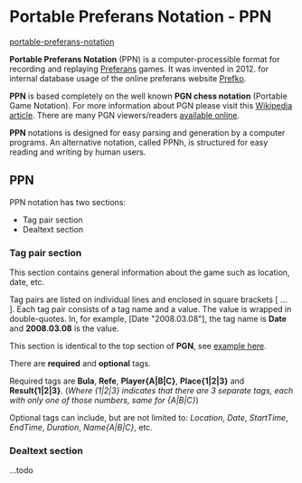 # Portable Preferans Notation - PPN
[portable-preferans-notation](https://prefko.github.io/portable-preferans-notation/)

**Portable Preferans Notation** (PPN) is a computer-processible format for recording and replaying [Preferans](https://en.wikipedia.org/wiki/Preference) games. It was invented in 2012. for internal database usage of the online preferans website [Prefko](http://prefko.com/).

**PPN** is based completely on the well known **PGN chess notation** (Portable Game Notation). For more information about PGN please visit this [Wikipedia article](https://en.wikipedia.org/wiki/Portable_Game_Notation). There are many PGN viewers/readers [available online](https://goo.gl/uqZvX6).

**PPN** notations is designed for easy parsing and generation by a computer programs. An alternative notation, called PPNh, is structured for easy reading and writing by human users.

## PPN
PPN notation has two sections:
- Tag pair section
- Dealtext section

### Tag pair section
This section contains general information about the game such as location, date, etc.

Tag pairs are listed on individual lines and enclosed in square brackets [ ... ]. Each tag pair consists of a tag name and a value. The value is wrapped in double-quotes. In, for example, [Date "2008.03.08"], the tag name is **Date** and **2008.03.08** is the value.

This section is identical to the top section of **PGN**, see [example here](https://en.wikipedia.org/wiki/Portable_Game_Notation#Example).

There are **required** and **optional** tags.

Required tags are **Bula**, **Refe**, **Player{A|B|C}**, **Place{1|2|3}** and **Result{1|2|3}**. (*Where {1|2|3} indicates that there are 3 separate tags, each with only one of those numbers, same for {A|B|C}*)

Optional tags can include, but are not limited to: *Location*, *Date*, *StartTime*, *EndTime*, *Duration*, *Name{A|B|C}*, etc.

### Dealtext section
...todo
